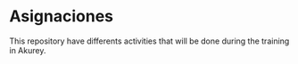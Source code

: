 # Asignaciones

This repository have differents activities that will be done during the training in Akurey.
